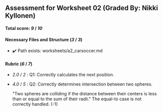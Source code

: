 
## Assessment for Worksheet 02 (Graded By: Nikki Kyllonen)

#### Total score: _9_ / _10_

#### Necessary Files and Structure (_3_ / _3_)

+ :heavy_check_mark: Path exists: worksheets/a2_carsoccer.md





#### Rubric (_6_ / _7_)

+ _2.0_ / _2_ : Q1: Correctly calculates the next position.

    

+ _4.0_ / _5_ : Q2: Correctly determines intersection between two spheres.

    "Two spheres are colliding if the distance between their centers is less than or equal to the sum of their radii." The equal-to case is not correctly handled. (-1)


